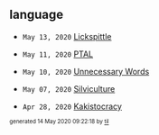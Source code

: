 ## language


* <code>May 13, 2020</code> [Lickspittle](2020-05-13T10-56-04-lickspittle.md)
* <code>May 11, 2020</code> [PTAL](2020-05-11T15-04-57-ptal.md)
* <code>May 10, 2020</code> [Unnecessary Words](2020-05-10T09-44-37-unnecessary-words.md)
* <code>May 07, 2020</code> [Silviculture](2020-05-07T10-06-23-silviculture.md)

* <code>Apr 28, 2020</code> [Kakistocracy](2020-04-28T21-52-07-kakistocracy.md)

<sup><sub>generated 14 May 2020 09:22:18 by <a href='https://github.com/senorprogrammer/til'>til</a></sub></sup>
